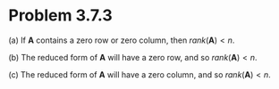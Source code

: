 # Problem 3.7.3

(a) If $\mathbf{A}$ contains a zero row or zero column, then
$rank\left(\mathbf{A}\right) < n$.

(b) The reduced form of $\mathbf{A}$ will have a zero row, and so
$rank\left(\mathbf{A}\right) < n$.

(c) The reduced form of $\mathbf{A}$ will have a zero column, and so
$rank\left(\mathbf{A}\right) < n$.
